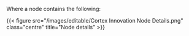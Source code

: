 Where a node contains the following:

{{< figure src="/images/editable/Cortex Innovation Node Details.png" class="centre" title="Node details" >}}